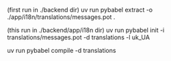 (first run in ./backend dir)
uv run pybabel extract -o ./app/i18n/translations/messages.pot .

(this run in ./backend/app/i18n dir)
uv run pybabel init -i translations/messages.pot -d translations -l uk_UA

uv run pybabel compile -d translations